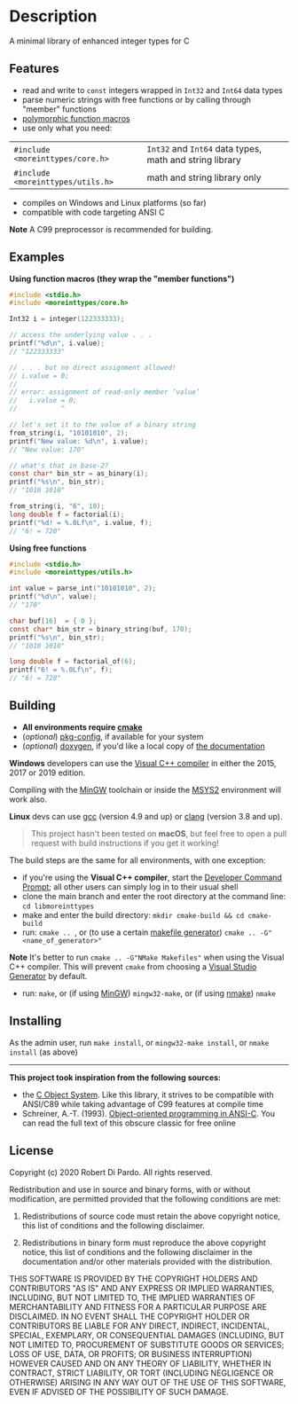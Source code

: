 Description
===========
A minimal library of enhanced integer types for C

Features
--------
- read and write to `const` integers wrapped in `Int32` and `Int64` data types
- parse numeric strings with free functions or by calling through "member" functions
- [polymorphic function macros][]
- use only what you need:

<table>
  <tr>
    <td><code>#include &lt;moreinttypes/core.h&gt;</code></td>
    <td><code>Int32</code> and <code>Int64</code> data types, math and string library </td>
  </tr>
  <tr>
    <td><code>#include &lt;moreinttypes/utils.h&gt;</code></td>
    <td>math and string library only </td>
  </tr>
</table>

- compiles on Windows and Linux platforms (so far)
- compatible with code targeting ANSI C

 **Note**
 A C99 preprocessor is recommended for building.

Examples
--------
**Using function macros (they wrap the "member functions")**
```c
#include <stdio.h>
#include <moreinttypes/core.h>

Int32 i = integer(122333333);

// access the underlying value . . .
printf("%d\n", i.value);
// "122333333"

// . . . but no direct assignment allowed!
// i.value = 0;
//
// error: assignment of read-only member ‘value’
//   i.value = 0;
//           ^

// let's set it to the value of a binary string
from_string(i, "10101010", 2);
printf("New value: %d\n", i.value);
// "New value: 170"

// what's that in base-2?
const char* bin_str = as_binary(i);
printf("%s\n", bin_str);
// "1010 1010"

from_string(i, "6", 10);
long double f = factorial(i);
printf("%d! = %.0Lf\n", i.value, f);
// "6! = 720"
```

**Using free functions**
```c
#include <stdio.h>
#include <moreinttypes/utils.h>

int value = parse_int("10101010", 2);
printf("%d\n", value);
// "170"

char buf[16]  = { 0 };
const char* bin_str = binary_string(buf, 170);
printf("%s\n", bin_str);
// "1010 1010"

long double f = factorial_of(6);
printf("6! = %.0Lf\n", f);
// "6! = 720"
```

Building
--------
- **All environments require [cmake](https://cmake.org)**
- (_optional_) [pkg-config](https://packages.debian.org/sid/pkg-config), if available for your system
- (_optional_) [doxygen](https://www.doxygen.nl/index.html), if you'd like a local copy of [the documentation][]

**Windows** developers can use the [Visual C++ compiler][] in either the 2015, 2017 or 2019 edition.

Compiling with the [MinGW][] toolchain or inside the [MSYS2][] environment will work also.

**Linux** devs can use [gcc][] (version 4.9 and up) or [clang][] (version 3.8 and up).

> This project hasn't been tested on **macOS**, but feel free to open a pull request with build instructions if you get it working!

The build steps are the same for all environments, with one exception:

- if you're using the **Visual C++ compiler**, start the [Developer Command Prompt][]; all other users can simply log in to their usual shell
- clone the main branch and enter the root directory at the command line: `cd libmoreinttypes`
- make and enter the build directory: `mkdir cmake-build && cd cmake-build`
- run: `cmake .. `, or (to use a certain [makefile generator][]) `cmake .. -G"<name_of_generator>"`

**Note**
It's better to run `cmake .. -G"NMake Makefiles"` when using the Visual C++ compiler.
This will prevent `cmake` from choosing a [Visual Studio Generator][] by default.

- run: `make`, or (if using [MinGW][]) `mingw32-make`, or (if using [nmake][]) `nmake`

Installing
----------
As the admin user, run `make install`, or `mingw32-make install`, or `nmake install` (as above)

---
**This project took inspiration from the following sources:**
- the [C Object System](https://github.com/CObjectSystem/COS). Like this library, it strives to be compatible with ANSI/C89 while taking advantage of C99 features at compile time
- Schreiner, A.-T. (1993). [Object-oriented programming
  in ANSI-C](https://www.cs.rit.edu/~ats/books/ooc.pdf). You can read the full text of this obscure classic for free online

License
-------
Copyright (c) 2020 Robert Di Pardo. All rights reserved.

Redistribution and use in source and binary forms, with or without modification,
are permitted provided that the following conditions are met:

1. Redistributions of source code must retain the above copyright notice,
this list of conditions and the following disclaimer.

2. Redistributions in binary form must reproduce the above copyright notice,
this list of conditions and the following disclaimer in the documentation
and/or other materials provided with the distribution.

THIS SOFTWARE IS PROVIDED BY THE COPYRIGHT HOLDERS AND CONTRIBUTORS "AS IS"
AND ANY EXPRESS OR IMPLIED WARRANTIES, INCLUDING, BUT NOT LIMITED TO, THE
IMPLIED WARRANTIES OF MERCHANTABILITY AND FITNESS FOR A PARTICULAR PURPOSE
ARE DISCLAIMED. IN NO EVENT SHALL THE COPYRIGHT HOLDER OR CONTRIBUTORS BE
LIABLE FOR ANY DIRECT, INDIRECT, INCIDENTAL, SPECIAL, EXEMPLARY, OR CONSEQUENTIAL
DAMAGES (INCLUDING, BUT NOT LIMITED TO, PROCUREMENT OF SUBSTITUTE GOODS OR
SERVICES; LOSS OF USE, DATA, OR PROFITS; OR BUSINESS INTERRUPTION) HOWEVER
CAUSED AND ON ANY THEORY OF LIABILITY, WHETHER IN CONTRACT, STRICT LIABILITY,
OR TORT (INCLUDING NEGLIGENCE OR OTHERWISE) ARISING IN ANY WAY OUT OF THE
USE OF THIS SOFTWARE, EVEN IF ADVISED OF THE POSSIBILITY OF SUCH DAMAGE.


[Visual C++ compiler]: https://docs.microsoft.com/en-us/cpp/build/vscpp-step-0-installation?view=vs-2019
[Developer Command Prompt]: https://docs.microsoft.com/en-us/dotnet/framework/tools/developer-command-prompt-for-vs
[MSYS2]: https://cmake.org/cmake/help/latest/generator/MSYS%20Makefiles.html#generator:MSYS%20Makefiles
[MinGW]: https://cmake.org/cmake/help/latest/generator/MinGW%20Makefiles.html
[nmake]: https://docs.microsoft.com/en-us/cpp/build/reference/running-nmake?view=msvc-160
[gcc]: https://gcc.gnu.org
[clang]: https://clang.llvm.org
[makefile generator]: https://cmake.org/cmake/help/latest/manual/cmake-generators.7.html#makefile-generators
[Visual Studio Generator]: https://cmake.org/cmake/help/latest/generator/Visual%20Studio%2014%202015.html
[the documentation]: https://rdipardo.github.io/libmoreinttypes
[polymorphic function macros]: https://rdipardo.github.io/libmoreinttypes/d2/d46/group__int__fn__wrappers.html
